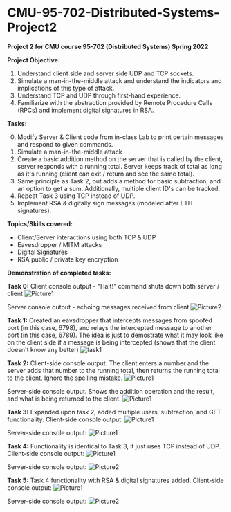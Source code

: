 # CMU-95-702-Distributed-Systems-Project2
**Project 2 for CMU course 95-702 (Distributed Systems) Spring 2022**

**Project Objective:**
1. Understand client side and server side UDP and TCP sockets.
2. Simulate a man-in-the-middle attack and understand the indicators and implications of this type of attack.
3. Understand TCP and UDP through first-hand experience.
4. Familiarize with the abstraction provided by Remote Procedure Calls (RPCs) and implement digital signatures in RSA. 

**Tasks:** 

0. Modify Server & Client code from in-class Lab to print certain messages and respond to given commands.
1. Simulate a man-in-the-middle attack
2. Create a basic addition method on the server that is called by the client, server responds with a running total. Server keeps track of total as long as it's running (client can exit / return and see the same total).
3. Same principle as Task 2, but adds a method for basic subtraction, and an option to get a sum. Additionally, multiple client ID's can be tracked. 
4. Repeat Task 3 using TCP instead of UDP.
5. Implement RSA & digitally sign messages (modeled after ETH signatures).

**Topics/Skills covered:**
- Client/Server interactions using both TCP & UDP
- Eavesdropper / MITM attacks
- Digital Signatures 
- RSA public / private key encryption

**Demonstration of completed tasks:**

**Task 0:**
Client console output - "Halt!" command shuts down both server / client
![Picture1](https://user-images.githubusercontent.com/114946651/193726067-49514126-9b33-49c6-846b-adee03b062ee.png)

Server console output - echoing messages received from client
![Picture2](https://user-images.githubusercontent.com/114946651/193726198-50df2d3c-ddb2-4e13-80a2-436cda4cb378.png)

**Task 1:**
Created an eavsdropper that intercepts messages from spoofed port (in this case, 6798), and relays the intercepted message to another port (in this case, 6789). The idea is just to demostrate what it may look like on the client side if a message is being intercepted (shows that the client doesn't know any better)
![task1](https://user-images.githubusercontent.com/114946651/193727116-87f0b6e7-d90e-44a4-a6f0-fc6990157e85.png)

**Task 2:**
Client-side console output. The client enters a number and the server adds that number to the running total, then returns the running total to the client. Ignore the spelling mistake.
![Picture1](https://user-images.githubusercontent.com/114946651/193728474-e40a94f3-bec1-42a4-af3b-b715b56c705f.jpg)

Server-side console output. Shows the addition operation and the result, and what is being returned to the client.
![Picture1](https://user-images.githubusercontent.com/114946651/193728826-03003b29-6536-4e90-9c3a-05349c3b83f8.jpg)

**Task 3:**
Expanded upon task 2, added multiple users, subtraction, and GET functionality. Client-side console output:
![Picture1](https://user-images.githubusercontent.com/114946651/193733352-2ea15924-a172-41d9-8d1a-23a17598ca6f.jpg)

Server-side console output:
![Picture1](https://user-images.githubusercontent.com/114946651/193733658-29cdf834-8cdd-45b6-9a29-6b232615df73.jpg)

**Task 4:**
Functionality is identical to Task 3, it just uses TCP instead of UDP. Client-side console output:
![Picture1](https://user-images.githubusercontent.com/114946651/193733906-458c699e-7740-45e7-9a8e-0f51acfac7f2.jpg)

Server-side console output:
![Picture2](https://user-images.githubusercontent.com/114946651/193734116-e5048bc4-747c-42c4-a357-5758a3b55ba9.jpg)

**Task 5:**
Task 4 functionality with RSA & digital signatures added. Client-side console output:
![Picture1](https://user-images.githubusercontent.com/114946651/193734316-f2561e47-2e5d-46c8-b553-b4eeabf6778d.jpg)

Server-side console output:
![Picture2](https://user-images.githubusercontent.com/114946651/193734336-b3e9b70e-85ab-4768-85e0-fda6de42b0f3.jpg)

